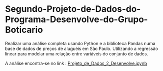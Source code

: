 # Segundo-Projeto-de-Dados-do-Programa-Desenvolve-do-Grupo-Boticario

Realizar uma análise completa usando Python e a biblioteca Pandas numa base de dados de preços de aluguéis em São Paulo. Utilizando a regressão linear para modelar uma relação entre variáveis do conjunto de dados.

A análise encontra-se no link : [Projeto_de_Dados_2_Desenvolve.ipynb](/Projeto_de_Dados_2_Desenvolve.ipynb)
